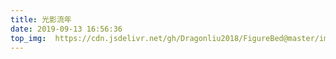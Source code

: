 ```yaml
---
title: 光影流年
date: 2019-09-13 16:56:36
top_img:  https://cdn.jsdelivr.net/gh/Dragonliu2018/FigureBed@master/img/20200701171402.jpg!getwebp
---
```


```

```